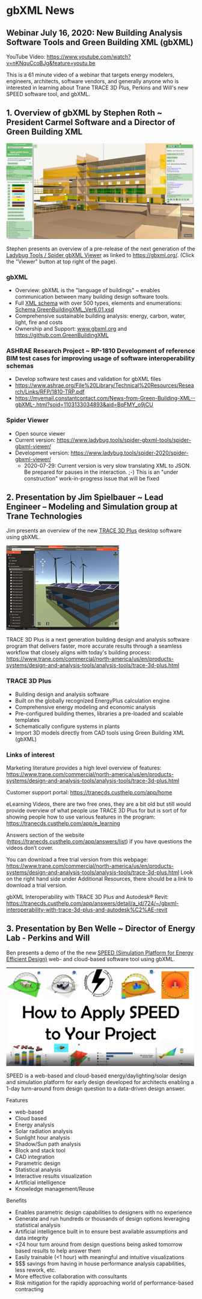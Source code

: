 # gbXML News

## Webinar July 16, 2020: New Building Analysis Software Tools and Green Building XML (gbXML)



YouTube Video: https://www.youtube.com/watch?v=nKNquCcoBJg&feature=youtu.be

This is a 61 minute video of a webinar that targets energy modelers, engineers, architects, software vendors, and generally anyone who is interested in learning about Trane TRACE 3D Plus, Perkins and Will's new SPEED software tool, and gbXML.

## 1. Overview of gbXML by Stephen Roth ~ President Carmel Software and a Director of Green Building XML

[<img src=./images/2020-07/sgv-0-17-06.png width=500 >]( https://www.ladybug.tools/spider-2020/spider-gbxml-viewer/ )

Stephen presents an overview of a pre-release of the next generation of the [Ladybug Tools / Spider gbXML Viewer]( https://www.ladybug.tools/spider-2020/spider-gbxml-viewer/ ) as linked to https://gbxml.org/. (Click the "Viewer" button at top right of the page).

### gbXML

* Overview: gbXML is the "language of buildings" ~ enables communication between many building design software tools.
* Full [XML schema]( https://en.wikipedia.org/wiki/XML_schema ) with over 500 types, elements and enumerations: [Schema GreenBuildingXML_Ver6.01.xsd]( https://gbxml.org/schema_doc/6.01/GreenBuildingXML_Ver6.01.html) 
* Comprehensive sustainable building analysis: energy, carbon, water, light, fire and costs
* Ownership and Support: www.gbxml.org and https://github.com.GreenBuildingXML


### ASHRAE Research Project ~ RP-1810 Development of reference BIM test cases for improving usage of software interoperability schemas

* Develop software test cases and validation for gbXML files
* https://www.ashrae.org/File%20Library/Technical%20Resources/Research/Links/RFP/1810-TRP.pdf
* https://myemail.constantcontact.com/News-from-Green-Building-XML--gbXML-.html?soid=1103133034893&aid=BqFMY_o9jCU

### Spider Viewer

* Open source viewer
* Current version: https://www.ladybug.tools/spider-gbxml-tools/spider-gbxml-viewer/
* Development version: https://www.ladybug.tools/spider-2020/spider-gbxml-viewer/
	* 2020-07-29: Current version is very slow translating XML to JSON. Be prepared for pauses in the interaction. ;-) This is an "under construction" work-in-progress issue that will be fixed 


## 2. Presentation by Jim Spielbauer ~ Lead Engineer – Modeling and Simulation group at Trane Technologies

Jim presents an overview of the new [TRACE 3D Plus]( https://www.trane.com/commercial/north-america/us/en/products-systems/design-and-analysis-tools/analysis-tools/trace-3d-plus.html ) desktop software using gbXML. 

![]( ./images/2020-07/TRACE3DPlus-renewables.png )

TRACE 3D Plus is a next generation building design and analysis software program that delivers faster, more accurate results through a seamless workflow that closely aligns with today's building process: https://www.trane.com/commercial/north-america/us/en/products-systems/design-and-analysis-tools/analysis-tools/trace-3d-plus.html


### TRACE 3D Plus

* Building design and analysis software
* Built on the globally recognized EnergyPlus calculation engine
* Comprehensive energy modeling and economic analysis
* Pre-configured building themes, libraries a pre-loaded and scalable templates
* Schematically configure systems in plants
* Import 3D models directly from CAD tools using Green Building XML (gbXML)

### Links of interest

Marketing literature provides a high level overview of features: https://www.trane.com/commercial/north-america/us/en/products-systems/design-and-analysis-tools/analysis-tools/trace-3d-plus.html

Customer support portal: https://tranecds.custhelp.com/app/home

eLearning Videos, there are two free ones, they are a bit old but still would provide overview of what people use TRACE 3D Plus for but is sort of for showing people how to use various features in the program: https://tranecds.custhelp.com/app/e_learning

Answers section of the website (https://tranecds.custhelp.com/app/answers/list) if you have questions the videos don’t cover.

You can download a free trial version from this webpage: https://www.trane.com/commercial/north-america/us/en/products-systems/design-and-analysis-tools/analysis-tools/trace-3d-plus.html Look on the right hand side under Additional Resources, there should be a link to download a trial version. 

gbXML Interoperability with TRACE 3D Plus and Autodesk® Revit: https://tranecds.custhelp.com/app/answers/detail/a_id/724/~/gbxml-interoperability-with-trace-3d-plus-and-autodesk%C2%AE-revit



## 3. Presentation by Ben Welle ~ Director of Energy Lab - Perkins and Will 

Ben presents a demo of the the new [SPEED (Simulation Platform for Energy Efficient Design)]( https://speed.perkinswill.com/ ) web- and cloud-based software tool using gbXML. 


[<img src=./images/2020-07/speed-2020-07-12.png width=500 >]( https://vimeo.com/417768377 )

SPEED is a web-based and cloud-based energy/daylighting/solar design and simulation platform for early design developed for architects enabling a 1-day turn-around from design question to a data-driven design answer.

Features

* web-based
* Cloud based 
* Energy analysis
* Solar radiation analysis
* Sunlight hour analysis
* Shadow/Sun path analysis
* Block and stack tool
* CAD integration
* Parametric design
* Statistical analysis
* Interactive results visualization
* Artificial intelligence
* Knowledge management/Reuse

Benefits

* Enables parametric design capabilities to designers with no experience
* Generate and run hundreds or thousands of design options leveraging statistical analysis
* Artificial intelligence built in to ensure best available assumptions and data integrity
* <24 hour turn around from design questions being asked tomorrow based results to help answer them
* Easily trainable (<1 hour) with meaningful and intuitive visualizations
* $$$ savings from having in house performance analysis capabilities, less rework, etc.
* More effective collaboration with consultants
* Risk mitigation for the rapidly approaching world of performance-based contracting


